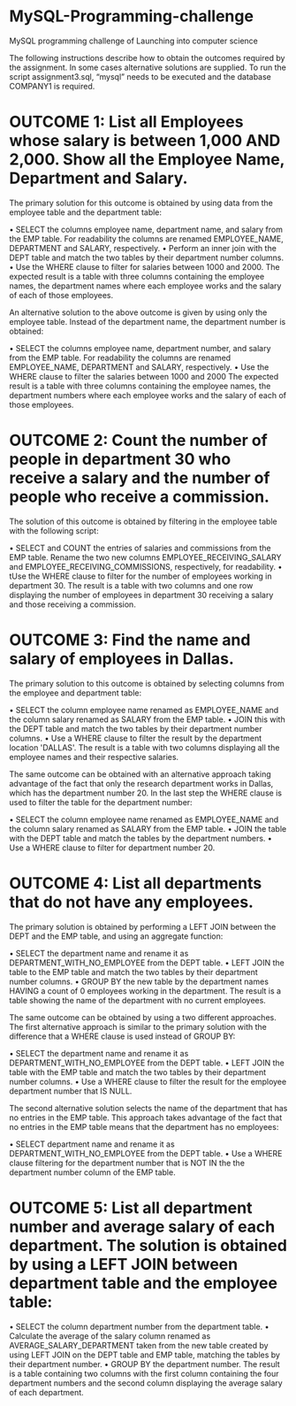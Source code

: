 # MySQL-Programming-challenge
MySQL programming challenge of Launching into computer science

The following instructions describe how to obtain the outcomes required by the assignment. In some cases alternative solutions are supplied.
To run the script assignment3.sql, “mysql” needs to be executed and the database COMPANY1 is required.


# OUTCOME 1: List all Employees whose salary is between 1,000 AND 2,000. Show all the Employee Name, Department and Salary.

The primary solution for this outcome is obtained by using data from the employee table and the department table:

• SELECT the columns employee name, department name, and salary from the EMP table. For readability the columns are renamed EMPLOYEE_NAME, DEPARTMENT and SALARY, respectively.
• Perform an inner join with the DEPT table and match the two tables by their department number columns.
• Use the WHERE clause to filter for salaries between 1000 and 2000.
The expected result is a table with three columns containing the employee names, the department names where each employee works and the salary of each of those employees.


An alternative solution to the above outcome is given by using only the employee table. Instead of the department name, the department number is obtained:

• SELECT the columns employee name, department number, and salary from the EMP table. For readability the columns are renamed EMPLOYEE_NAME,
DEPARTMENT and SALARY, respectively.
• Use the WHERE clause to filter the salaries between 1000 and 2000
The expected result is a table with three columns containing the employee names, the department numbers where each employee works and the salary of each of those employees.


# OUTCOME 2: Count the number of people in department 30 who receive a salary and the number of people who receive a commission.

The solution of this outcome is obtained by filtering in the employee table with the following script:

• SELECT and COUNT the entries of salaries and commissions from the EMP table. Rename the two new columns EMPLOYEE_RECEIVING_SALARY and EMPLOYEE_RECEIVING_COMMISSIONS, respectively, for readability.
• tUse the WHERE clause to filter for the number of employees working in department 30.
The result is a table with two columns and one row displaying the number of employees in department 30 receiving a salary and those receiving a commission.


# OUTCOME 3: Find the name and salary of employees in Dallas.

The primary solution to this outcome is obtained by selecting columns from the employee and department table:

• SELECT the column employee name renamed as EMPLOYEE_NAME and the column salary renamed as SALARY from the EMP table.
• JOIN this with the DEPT table and match the two tables by their department number columns.
• Use a WHERE clause to filter the result by the department location 'DALLAS'.
The result is a table with two columns displaying all the employee names and their respective salaries.


The same outcome can be obtained with an alternative approach taking advantage of the fact that only the research department works in Dallas, which has the department number 20. In the last step the WHERE clause is used to filter the table for the department number:

• SELECT the column employee name renamed as EMPLOYEE_NAME and the column salary renamed as SALARY from the EMP table.
• JOIN the table with the DEPT table and match the tables by the department numbers.
• Use a WHERE clause to filter for department number 20.


# OUTCOME 4: List all departments that do not have any employees.

The primary solution is obtained by performing a LEFT JOIN between the DEPT and the EMP table, and using an aggregate function:

• SELECT the department name and rename it as DEPARTMENT_WITH_NO_EMPLOYEE from the DEPT table.
• LEFT JOIN the table to the EMP table and match the two tables by their department number columns.
• GROUP BY the new table by the department names HAVING a count of 0 employees working in the department.
The result is a table showing the name of the department with no current employees.

The same outcome can be obtained by using a two different approaches. The first alternative approach is similar to the primary solution with the difference that a WHERE clause is used instead of GROUP BY:

• SELECT the department name and rename it as DEPARTMENT_WITH_NO_EMPLOYEE from the DEPT table.
• LEFT JOIN the table with the EMP table and match the two tables by their department number columns.
• Use a WHERE clause to filter the result for the employee department number that IS NULL.

The second alternative solution selects the name of the department that has no entries in the EMP table. This approach takes advantage of the fact that no entries in the EMP table means that the department has no employees:

• SELECT department name and rename it as DEPARTMENT_WITH_NO_EMPLOYEE from the DEPT table.
• Use a WHERE clause filtering for the department number that is NOT IN the the department number column of the EMP table.


# OUTCOME 5: List all department number and average salary of each department. The solution is obtained by using a LEFT JOIN between department table and the employee table:

• SELECT the column department number from the department table.
• Calculate the average of the salary column renamed as
AVERAGE_SALARY_DEPARTMENT taken from the new table created by using LEFT JOIN on the DEPT table and EMP table, matching the tables by their department number.
• GROUP BY the department number.
The result is a table containing two columns with the first column containing the four
department numbers and the second column displaying the average salary of each department.
